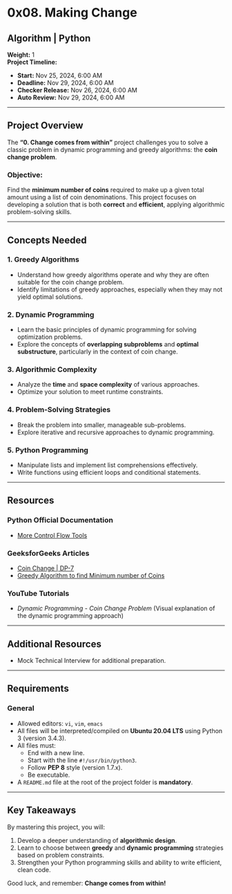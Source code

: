 # 0x08. Making Change

## Algorithm | Python

**Weight:** 1  
**Project Timeline:**  
- **Start:** Nov 25, 2024, 6:00 AM  
- **Deadline:** Nov 29, 2024, 6:00 AM  
- **Checker Release:** Nov 26, 2024, 6:00 AM  
- **Auto Review:** Nov 29, 2024, 6:00 AM  

---

## Project Overview

The **“0. Change comes from within”** project challenges you to solve a classic problem in dynamic programming and greedy algorithms: the **coin change problem**.  

### Objective:
Find the **minimum number of coins** required to make up a given total amount using a list of coin denominations. This project focuses on developing a solution that is both **correct** and **efficient**, applying algorithmic problem-solving skills.

---

## Concepts Needed

### 1. Greedy Algorithms
- Understand how greedy algorithms operate and why they are often suitable for the coin change problem.
- Identify limitations of greedy approaches, especially when they may not yield optimal solutions.

### 2. Dynamic Programming
- Learn the basic principles of dynamic programming for solving optimization problems.
- Explore the concepts of **overlapping subproblems** and **optimal substructure**, particularly in the context of coin change.

### 3. Algorithmic Complexity
- Analyze the **time** and **space complexity** of various approaches.
- Optimize your solution to meet runtime constraints.

### 4. Problem-Solving Strategies
- Break the problem into smaller, manageable sub-problems.
- Explore iterative and recursive approaches to dynamic programming.

### 5. Python Programming
- Manipulate lists and implement list comprehensions effectively.
- Write functions using efficient loops and conditional statements.

---

## Resources

### **Python Official Documentation**
- [More Control Flow Tools](https://docs.python.org/3/tutorial/controlflow.html)

### **GeeksforGeeks Articles**
- [Coin Change | DP-7](https://www.geeksforgeeks.org/coin-change-dp-7/)
- [Greedy Algorithm to find Minimum number of Coins](https://www.geeksforgeeks.org/greedy-algorithm-to-find-minimum-number-of-coins/)

### **YouTube Tutorials**
- *Dynamic Programming - Coin Change Problem* (Visual explanation of the dynamic programming approach)

---

## Additional Resources
- Mock Technical Interview for additional preparation.

---

## Requirements

### General
- Allowed editors: `vi`, `vim`, `emacs`
- All files will be interpreted/compiled on **Ubuntu 20.04 LTS** using Python 3 (version 3.4.3).
- All files must:
  - End with a new line.
  - Start with the line `#!/usr/bin/python3`.
  - Follow **PEP 8** style (version 1.7.x).
  - Be executable.
- A `README.md` file at the root of the project folder is **mandatory**.

---

## Key Takeaways

By mastering this project, you will:
1. Develop a deeper understanding of **algorithmic design**.
2. Learn to choose between **greedy** and **dynamic programming** strategies based on problem constraints.
3. Strengthen your Python programming skills and ability to write efficient, clean code.

Good luck, and remember: **Change comes from within!**

